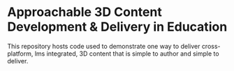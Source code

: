 # Approachable 3D Content Development & Delivery in Education

This repository hosts code used to demonstrate one way to deliver cross-platform, lms integrated, 3D content that is simple to author and simple to deliver.

